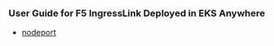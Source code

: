 ### User Guide for F5 IngressLink Deployed in EKS Anywhere

* [nodeport](https://github.com/mdditt2000/k8s-bigip-ctlr/blob/main/user_guides/ingresslink/clusterip/README.md)